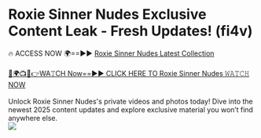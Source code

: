 # Roxie Sinner Nudes Exclusive Content Leak - Fresh Updates! (fi4v)

🔥 ACCESS NOW 🌍==►► <a href="https://tinyurl.com/2mz8nhtm" rel="nofollow">Roxie Sinner Nudes Latest Collection</a>
<br><br>
[🔴🌍📺📱👉WA𝚃CH Now==►► CLICK HERE TO Roxie Sinner Nudes 𝚆𝙰𝚃𝙲𝙷 NOW](https://tinyurl.com/2mz8nhtm)
<br><br>
Unlock Roxie Sinner Nudes's private videos and photos today! Dive into the newest 2025 content updates and explore exclusive material you won’t find anywhere else.
<br>
<a href="https://tinyurl.com/2mz8nhtm" rel="nofollow" data-target="animated-image.originalLink"><img src="https://camo.githubusercontent.com/8a4f000d20f83aca3bf7ec5f350d767afa0574a8a352519fd8cfa583a6f93a33/68747470733a2f2f692e696d6775722e636f6d2f644a486b345a712e676966" data-canonical-src="https://i.imgur.com/dJHk4Zq.gif" style="max-width: 100%; display: inline-block;" data-target="animated-image.originalImage"></a>
<br>
